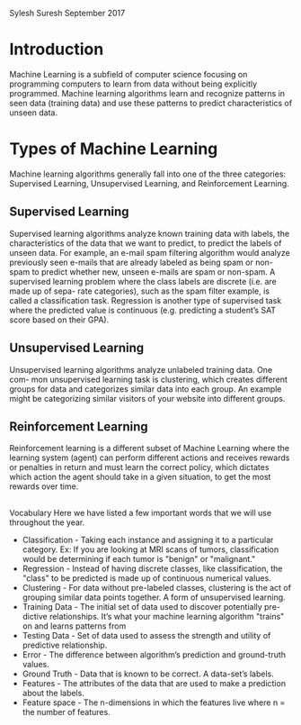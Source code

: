 Sylesh Suresh September 2017

# Introduction

Machine Learning is a subfield of computer science focusing on programming computers to learn from data without being explicitly programmed. Machine learning algorithms learn and recognize patterns in seen data (training data) and use these patterns to predict characteristics of unseen data.

# Types of Machine Learning

Machine learning algorithms generally fall into one of the three categories: Supervised Learning, Unsupervised Learning, and Reinforcement Learning.

## Supervised Learning

Supervised learning algorithms analyze known training data with labels, the characteristics of the data that we want to predict, to predict the labels of unseen data. For example, an e-mail spam filtering algorithm would analyze previously seen e-mails that are already labeled as being spam or non-spam to predict whether new, unseen e-mails are spam or non-spam. A supervised learning problem where the class labels are discrete (i.e. are made up of sepa- rate categories), such as the spam filter example, is called a classification task. Regression is another type of supervised task where the predicted value is continuous (e.g. predicting a student’s SAT score based on their GPA).

## Unsupervised Learning

Unsupervised learning algorithms analyze unlabeled training data. One com- mon unsupervised learning task is clustering, which creates different groups for data and categorizes similar data into each group. An example might be categorizing similar visitors of your website into different groups.

## Reinforcement Learning

Reinforcement learning is a different subset of Machine Learning where the learning system (agent) can perform different actions and receives rewards or
penalties in return and must learn the correct policy, which dictates which action the agent should take in a given situation, to get the most rewards over time.

##

Vocabulary
Here we have listed a few important words that we will use throughout the year.

- Classification - Taking each instance and assigning it to a particular category. Ex: If you are looking at MRI scans of tumors, classification would be determining if each tumor is "benign" or "malignant."
- Regression - Instead of having discrete classes, like classification, the "class" to be predicted is made up of continuous numerical values.
- Clustering - For data without pre-labeled classes, clustering is the act of grouping similar data points together. A form of unsupervised learning.
- Training Data - The initial set of data used to discover potentially pre- dictive relationships. It’s what your machine learning algorithm "trains" on and learns patterns from
- Testing Data - Set of data used to assess the strength and utility of predictive relationship.
- Error - The difference between algorithm’s prediction and ground-truth values.
- Ground Truth - Data that is known to be correct. A data-set’s labels.
- Features - The attributes of the data that are used to make a prediction
  about the labels.
- Feature space - The n-dimensions in which the features live where n = the number of features.
